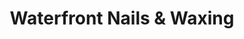 ---
title: "Waterfront Nails & Waxing"
url: /vancouver/waterfront-nails-and-waxing/
shop: beauty
---